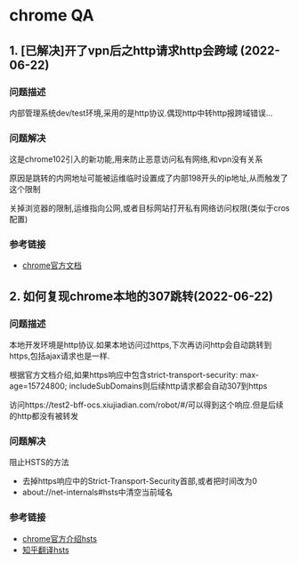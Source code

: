 # chrome QA

## 1. [已解决]开了vpn后之http请求http会跨域 (2022-06-22)

### 问题描述

内部管理系统dev/test环境,采用的是http协议.偶现http中转http报跨域错误...

### 问题解决

这是chrome102引入的新功能,用来防止恶意访问私有网络,和vpn没有关系

原因是跳转的内网地址可能被运维临时设置成了内部198开头的ip地址,从而触发了这个限制

关掉浏览器的限制,运维指向公网,或者目标网站打开私有网络访问权限(类似于cros配置)

### 参考链接

- [chrome官方文档](https://developer.chrome.com/blog/private-network-access-preflight/)

## 2. 如何复现chrome本地的307跳转(2022-06-22)

### 问题描述

本地开发环境是http协议.如果本地访问过https,下次再访问http会自动跳转到https,包括ajax请求也是一样.

根据官方文档介绍,如果https响应中包含strict-transport-security: max-age=15724800; includeSubDomains则后续http请求都会自动307到https

访问https://test2-bff-ocs.xiujiadian.com/robot/#/可以得到这个响应.但是后续的http都没有被转发

### 问题解决

阻止HSTS的方法

- 去掉https响应中的Strict-Transport-Security首部,或者把时间改为0
- about://net-internals#hsts中清空当前域名

### 参考链接

- [chrome官方介绍hsts](https://www.chromium.org/hsts/)
- [知乎翻译hsts](https://zhuanlan.zhihu.com/p/130946490)